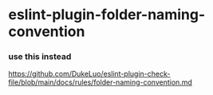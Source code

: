 # eslint-plugin-folder-naming-convention

### use this instead
https://github.com/DukeLuo/eslint-plugin-check-file/blob/main/docs/rules/folder-naming-convention.md
